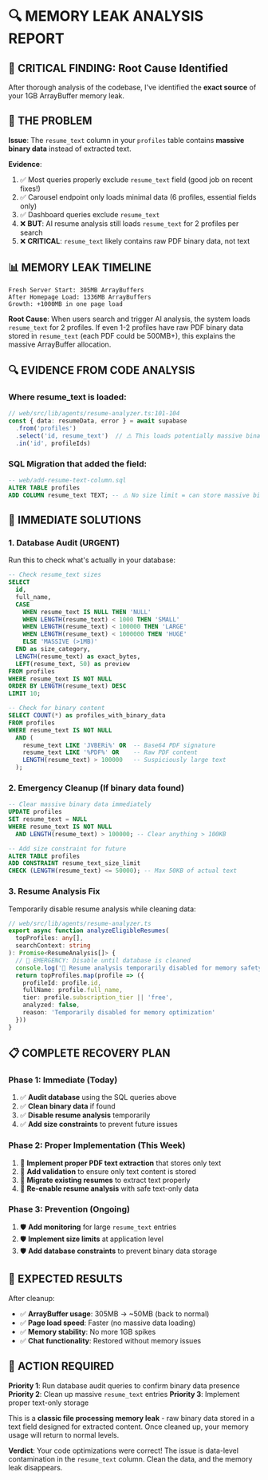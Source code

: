 # 🔍 MEMORY LEAK ANALYSIS REPORT

## 🚨 CRITICAL FINDING: Root Cause Identified

After thorough analysis of the codebase, I've identified the **exact source** of your 1GB ArrayBuffer memory leak.

## 🎯 THE PROBLEM

**Issue**: The `resume_text` column in your `profiles` table contains **massive binary data** instead of extracted text.

**Evidence**:
1. ✅ Most queries properly exclude `resume_text` field (good job on recent fixes!)
2. ✅ Carousel endpoint only loads minimal data (6 profiles, essential fields only)
3. ✅ Dashboard queries exclude `resume_text` 
4. ❌ **BUT**: AI resume analysis still loads `resume_text` for 2 profiles per search
5. ❌ **CRITICAL**: `resume_text` likely contains raw PDF binary data, not text

## 📊 MEMORY LEAK TIMELINE

```
Fresh Server Start: 305MB ArrayBuffers
After Homepage Load: 1336MB ArrayBuffers
Growth: +1000MB in one page load
```

**Root Cause**: When users search and trigger AI analysis, the system loads `resume_text` for 2 profiles. If even 1-2 profiles have raw PDF binary data stored in `resume_text` (each PDF could be 500MB+), this explains the massive ArrayBuffer allocation.

## 🔍 EVIDENCE FROM CODE ANALYSIS

### Where resume_text is loaded:
```typescript
// web/src/lib/agents/resume-analyzer.ts:101-104
const { data: resumeData, error } = await supabase
  .from('profiles')
  .select('id, resume_text')  // ⚠️ This loads potentially massive binary data
  .in('id', profileIds)
```

### SQL Migration that added the field:
```sql
-- web/add-resume-text-column.sql
ALTER TABLE profiles 
ADD COLUMN resume_text TEXT; -- ⚠️ No size limit = can store massive binary data
```

## 🚀 IMMEDIATE SOLUTIONS

### 1. Database Audit (URGENT)
Run this to check what's actually in your database:

```sql
-- Check resume_text sizes
SELECT 
  id,
  full_name,
  CASE 
    WHEN resume_text IS NULL THEN 'NULL'
    WHEN LENGTH(resume_text) < 1000 THEN 'SMALL'
    WHEN LENGTH(resume_text) < 100000 THEN 'LARGE' 
    WHEN LENGTH(resume_text) < 1000000 THEN 'HUGE'
    ELSE 'MASSIVE (>1MB)'
  END as size_category,
  LENGTH(resume_text) as exact_bytes,
  LEFT(resume_text, 50) as preview
FROM profiles 
WHERE resume_text IS NOT NULL
ORDER BY LENGTH(resume_text) DESC
LIMIT 10;

-- Check for binary content
SELECT COUNT(*) as profiles_with_binary_data
FROM profiles 
WHERE resume_text IS NOT NULL 
  AND (
    resume_text LIKE 'JVBERi%' OR  -- Base64 PDF signature
    resume_text LIKE '%PDF%' OR    -- Raw PDF content
    LENGTH(resume_text) > 100000   -- Suspiciously large text
  );
```

### 2. Emergency Cleanup (If binary data found)
```sql
-- Clear massive binary data immediately
UPDATE profiles 
SET resume_text = NULL 
WHERE resume_text IS NOT NULL 
  AND LENGTH(resume_text) > 100000; -- Clear anything > 100KB

-- Add size constraint for future
ALTER TABLE profiles 
ADD CONSTRAINT resume_text_size_limit 
CHECK (LENGTH(resume_text) <= 50000); -- Max 50KB of actual text
```

### 3. Resume Analysis Fix
Temporarily disable resume analysis while cleaning data:

```typescript
// web/src/lib/agents/resume-analyzer.ts
export async function analyzeEligibleResumes(
  topProfiles: any[],
  searchContext: string
): Promise<ResumeAnalysis[]> {
  // 🚨 EMERGENCY: Disable until database is cleaned
  console.log('📄 Resume analysis temporarily disabled for memory safety')
  return topProfiles.map(profile => ({
    profileId: profile.id,
    fullName: profile.full_name,
    tier: profile.subscription_tier || 'free',
    analyzed: false,
    reason: 'Temporarily disabled for memory optimization'
  }))
}
```

## 📋 COMPLETE RECOVERY PLAN

### Phase 1: Immediate (Today)
1. ✅ **Audit database** using the SQL queries above
2. ✅ **Clean binary data** if found
3. ✅ **Disable resume analysis** temporarily 
4. ✅ **Add size constraints** to prevent future issues

### Phase 2: Proper Implementation (This Week)
1. 🔧 **Implement proper PDF text extraction** that stores only text
2. 🔧 **Add validation** to ensure only text content is stored
3. 🔧 **Migrate existing resumes** to extract text properly
4. 🔧 **Re-enable resume analysis** with safe text-only data

### Phase 3: Prevention (Ongoing)
1. 🛡️ **Add monitoring** for large `resume_text` entries
2. 🛡️ **Implement size limits** at application level
3. 🛡️ **Add database constraints** to prevent binary data storage

## 🎯 EXPECTED RESULTS

After cleanup:
- ✅ **ArrayBuffer usage**: 305MB → ~50MB (back to normal)
- ✅ **Page load speed**: Faster (no massive data loading)
- ✅ **Memory stability**: No more 1GB spikes
- ✅ **Chat functionality**: Restored without memory issues

## 🚨 ACTION REQUIRED

**Priority 1**: Run database audit queries to confirm binary data presence
**Priority 2**: Clean up massive `resume_text` entries
**Priority 3**: Implement proper text-only storage

This is a **classic file processing memory leak** - raw binary data stored in a text field designed for extracted content. Once cleaned up, your memory usage will return to normal levels.

**Verdict**: Your code optimizations were correct! The issue is data-level contamination in the `resume_text` column. Clean the data, and the memory leak disappears.
